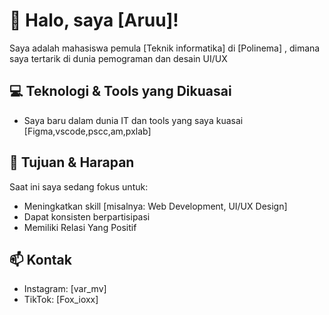 # 👋 Halo, saya [Aruu]!

Saya adalah mahasiswa pemula [Teknik informatika] di [Polinema] , dimana saya tertarik di dunia pemograman dan desain UI/UX

## 💻 Teknologi & Tools yang Dikuasai
- Saya baru dalam dunia IT dan tools yang saya kuasai [Figma,vscode,pscc,am,pxlab]

## 🎯 Tujuan & Harapan
Saat ini saya sedang fokus untuk:
- Meningkatkan skill [misalnya: Web Development, UI/UX Design]
- Dapat konsisten berpartisipasi
- Memiliki Relasi Yang Positif

## 📫 Kontak
- Instagram: [var_mv]
- TikTok: [Fox_ioxx]

